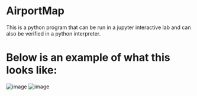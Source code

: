 # AirportMap
This is a python program that can be run in a jupyter interactive lab and can also be verified in a python interpreter.

# Below is an example of what this looks like:

![image](https://user-images.githubusercontent.com/101802030/183243938-94419018-2a29-4a82-a8b1-b7fd0b0dc269.png)
![image](https://user-images.githubusercontent.com/101802030/183252253-fa6c3da6-20ec-44bf-ad17-dbb637b36f0d.png)


